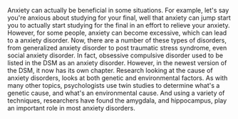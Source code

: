 Anxiety can actually be beneficial in some situations. For example, let's say
you're anxious about studying for your final, well that anxiety can jump start
you to actually start studying for the final in an effort to relieve your
anxiety. However, for some people, anxiety can become excessive, which can lead
to a anxiety disorder. Now, there are a number of these types of disorders,
from generalized anxiety disorder to post traumatic stress syndrome, even
social anxiety disorder. In fact, obsessive compulsive disorder used to be
listed in the DSM as an anxiety disorder. However, in the newest version of the
DSM, it now has its own chapter. Research looking at the cause of anxiety
disorders, looks at both genetic and environmental factors. As with many other
topics, psychologists use twin studies to determine what's a genetic cause, and
what's an environmental cause. And using a variety of techniques, researchers
have found the amygdala, and hippocampus, play an important role in most
anxiety disorders.
